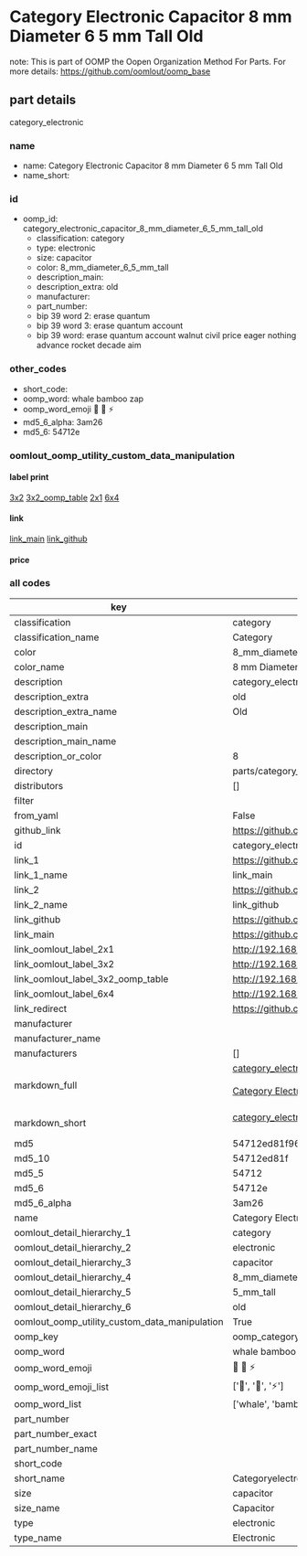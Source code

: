 # Category Electronic Capacitor 8 mm Diameter 6 5 mm Tall Old  

note: This is part of OOMP the Oopen Organization Method For Parts. For more details: https://github.com/oomlout/oomp_base

##  part details
  



category_electronic



### name
* name: Category Electronic Capacitor 8 mm Diameter 6 5 mm Tall Old
* name_short: 
### id
* oomp_id: category_electronic_capacitor_8_mm_diameter_6_5_mm_tall_old
  * classification: category
  * type: electronic
  * size: capacitor
  * color: 8_mm_diameter_6_5_mm_tall
  * description_main: 
  * description_extra: old
  * manufacturer: 
  * part_number: 
  * bip 39 word 2: erase quantum
  * bip 39 word 3: erase quantum account
  * bip 39 word: erase quantum account walnut civil price eager nothing advance rocket decade aim

### other_codes
* short_code: 
* oomp_word: whale bamboo zap
* oomp_word_emoji :whale: :bamboo: :zap:
* md5_6_alpha: 3am26
* md5_6: 54712e






### oomlout_oomp_utility_custom_data_manipulation
#### label print
[3x2](http://192.168.1.245:1112/?label=oomp%203am26)
[3x2_oomp_table](http://192.168.1.108:1112/?label=oomp%203am26)
[2x1](http://192.168.1.242:1112/?label=oomp%203am26)
[6x4](http://192.168.1.55:1112/?label=oomp%203am26)    

#### link

[link_main](https://github.com/oomlout/oomlout_oomp_version_1_messy/tree/main/parts/category_electronic_capacitor_8_mm_diameter_6_5_mm_tall_old) [link_github](https://github.com/oomlout/oomlout_oomp_version_1_messy/tree/main/parts/category_electronic_capacitor_8_mm_diameter_6_5_mm_tall_old)                             

#### price







### all codes 
| key | value |  
| --- | --- |  
| classification | category |  
| classification_name | Category |  
| color | 8_mm_diameter_6_5_mm_tall |  
| color_name | 8 mm Diameter 6 5 mm Tall |  
| description | category_electronic |  
| description_extra | old |  
| description_extra_name | Old |  
| description_main |  |  
| description_main_name |  |  
| description_or_color | 8  |  
| directory | parts/category_electronic_capacitor_8_mm_diameter_6_5_mm_tall_old |  
| distributors | [] |  
| filter |  |  
| from_yaml | False |  
| github_link | https://github.com/oomlout/oomlout_oomp_part_src/tree/main/parts/category_electronic_capacitor_8_mm_diameter_6_5_mm_tall_old |  
| id | category_electronic_capacitor_8_mm_diameter_6_5_mm_tall_old |  
| link_1 | https://github.com/oomlout/oomlout_oomp_version_1_messy/tree/main/parts/category_electronic_capacitor_8_mm_diameter_6_5_mm_tall_old |  
| link_1_name | link_main |  
| link_2 | https://github.com/oomlout/oomlout_oomp_version_1_messy/tree/main/parts/category_electronic_capacitor_8_mm_diameter_6_5_mm_tall_old |  
| link_2_name | link_github |  
| link_github | https://github.com/oomlout/oomlout_oomp_version_1_messy/tree/main/parts/category_electronic_capacitor_8_mm_diameter_6_5_mm_tall_old |  
| link_main | https://github.com/oomlout/oomlout_oomp_version_1_messy/tree/main/parts/category_electronic_capacitor_8_mm_diameter_6_5_mm_tall_old |  
| link_oomlout_label_2x1 | http://192.168.1.242:1112/?label=oomp%203am26 |  
| link_oomlout_label_3x2 | http://192.168.1.245:1112/?label=oomp%203am26 |  
| link_oomlout_label_3x2_oomp_table | http://192.168.1.108:1112/?label=oomp%203am26 |  
| link_oomlout_label_6x4 | http://192.168.1.55:1112/?label=oomp%203am26 |  
| link_redirect | https://github.com/oomlout/oomlout_oomp_version_1_messy/tree/main/parts/category_electronic_capacitor_8_mm_diameter_6_5_mm_tall_old |  
| manufacturer |  |  
| manufacturer_name |  |  
| manufacturers | [] |  
| markdown_full | [category_electronic_capacitor_8_mm_diameter_6_5_mm_tall_old](none)<br>[](none)<br>[Category Electronic Capacitor 8 Mm Diameter 6 5 Mm Tall Old](none)<br><br> |  
| markdown_short | [category_electronic_capacitor_8_mm_diameter_6_5_mm_tall_old](none)<br><br> |  
| md5 | 54712ed81f96c89ea994cf6c032bd263 |  
| md5_10 | 54712ed81f |  
| md5_5 | 54712 |  
| md5_6 | 54712e |  
| md5_6_alpha | 3am26 |  
| name | Category Electronic Capacitor 8 mm Diameter 6 5 mm Tall Old |  
| oomlout_detail_hierarchy_1 | category |  
| oomlout_detail_hierarchy_2 | electronic |  
| oomlout_detail_hierarchy_3 | capacitor |  
| oomlout_detail_hierarchy_4 | 8_mm_diameter_6 |  
| oomlout_detail_hierarchy_5 | 5_mm_tall |  
| oomlout_detail_hierarchy_6 | old |  
| oomlout_oomp_utility_custom_data_manipulation | True |  
| oomp_key | oomp_category_electronic_capacitor_8_mm_diameter_6_5_mm_tall_old |  
| oomp_word | whale bamboo zap |  
| oomp_word_emoji | :whale: :bamboo: :zap: |  
| oomp_word_emoji_list | [':whale:', ':bamboo:', ':zap:'] |  
| oomp_word_list | ['whale', 'bamboo', 'zap'] |  
| part_number |  |  
| part_number_exact |  |  
| part_number_name |  |  
| short_code |  |  
| short_name | Categoryelectronic |  
| size | capacitor |  
| size_name | Capacitor |  
| type | electronic |  
| type_name | Electronic |  
